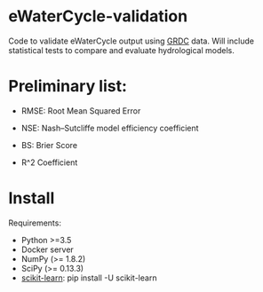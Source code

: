 eWaterCycle-validation
=============================

Code to validate eWaterCycle output using [GRDC](https://www.bafg.de/GRDC/EN/Home/homepage_node.html) data.
Will include statistical tests to compare and evaluate hydrological models.

# Preliminary list:  

* RMSE: Root Mean Squared Error

* NSE: Nash–Sutcliffe model efficiency coefficient

* BS: Brier Score

* R^2 Coefficient

# Install

Requirements:

* Python >=3.5
* Docker server
* NumPy (>= 1.8.2)
* SciPy (>= 0.13.3)
* [scikit-learn](http://scikit-learn.org/stable/install.html): pip install -U scikit-learn



